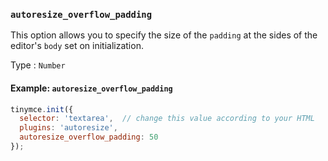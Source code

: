 ### `autoresize_overflow_padding`

This option allows you to specify the size of the `padding` at the sides of the editor's `body` set on initialization.

Type
: `Number`

#### Example: `autoresize_overflow_padding`

```js
tinymce.init({
  selector: 'textarea',  // change this value according to your HTML
  plugins: 'autoresize',
  autoresize_overflow_padding: 50
});
```
